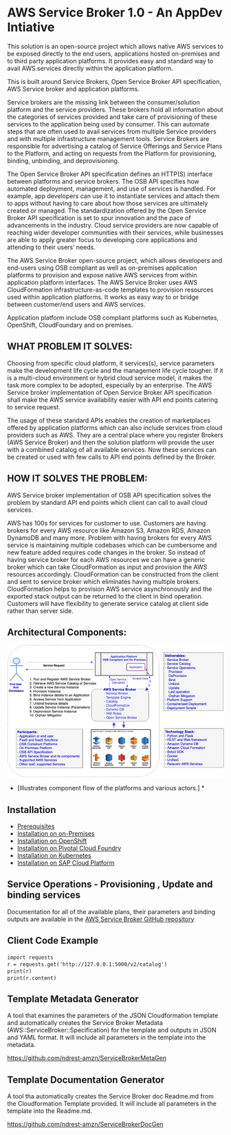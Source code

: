 
# AWS Service Broker 1.0 - An AppDev Intiative

This solution is an open-source project which allows native AWS services to be exposed directly to the end users, applications hosted on-premises and to third party application platforms. It provides easy and standard way to avail AWS services directly within the application platform. 

This is built around Service Brokers, Open Service Broker API specification, AWS Service broker and application platforms.

Service brokers are the missing link between the consumer/solution platform and the service providers. These brokers hold all information about the categories of services provided and take care of provisioning of these services to the application being used by consumer. This can automate steps that are often used to avail services from multiple Service providers and with multiple infrastructure management tools. Service Brokers are responsible for advertising a catalog of Service Offerings and Service Plans to the Platform, and acting on requests from the Platform for provisioning, binding, unbinding, and deprovisioning.

The Open Service Broker API specification defines an HTTP(S) interface between platforms and service brokers. The OSB API specifies how automated deployment, management, and use of services is handled. For example, app developers can use it to instantiate services and attach them to apps without having to care about how those services are ultimately created or managed. The standardization offered by the Open Service Broker API specification is set to spur innovation and the pace of advancements in the industry. Cloud service providers are now capable of reaching wider developer communities with their services, while businesses are able to apply greater focus to developing core applications and attending to their users’ needs.

The AWS Service Broker open-source project, which allows developers and end-users using OSB compliant as well as on-premises application platforms to provision and expose native AWS services from within application platform interfaces. The AWS Service Broker uses AWS CloudFormation infrastructure-as-code templates to provision resources used within application platforms. It works as easy way to or bridge between customer/end users and AWS services.

Application platform include OSB compliant platforms such as Kubernetes, OpenShift, CloudFoundary and on premises.

## WHAT PROBLEM IT SOLVES:

Choosing from specific cloud platform, it services(s), service parameters make the development life cycle and the management life cycle tougher. If it is a multi-cloud environment or hybrid cloud service model, it makes the task more complex to be adopted, especially by an enterprise. The AWS Service broker implementation of Open Service Broker API specification shall make the AWS service availability easier with API end points catering to service request.

The usage of these standard APIs enables the creation of marketplaces offered by application platforms which can also include services from cloud providers such as AWS. They are a central place where you register Brokers (AWS Service Broker) and then the solution platform will provide the user with a combined catalog of all available services. Now these services can be created or used with few calls to API end points defined by the Broker.

## HOW IT SOLVES THE PROBLEM:

AWS Service broker implementation of OSB API specification solves the problem by standard API end points which client can call to avail cloud services.

AWS has 100s for services for customer to use. Customers are having brokers for every AWS resource like Amazon S3, Amazon RDS, Amazon DynamoDB and many more. Problem with having brokers for every AWS service is maintaining multiple codebases which can be cumbersome and new feature added requires code changes in the broker. So instead of having service broker for each AWS resources we can have a generic broker which can take CloudFormation as input and provision the AWS resources accordingly. CloudFormation can be constructed from the client and sent to service broker which eliminates having multiple brokers. CloudFormation helps to provision AWS service asynchronously and the exported stack output can be returned to the client in bind operation.  Customers will have flexibility to generate service catalog at client side rather than server side.

## Architectural Components:
![Components](docs/images/components.png)



*   [Illustrates component flow of the platforms and various actors.]   *

## Installation

* [Prerequisites](/docs/install_prereqs.md)
* [Installation on on-Premises](/docs/getting-started-onpremised.md)
* [Installation on OpenShift](/docs/getting-started-openshift.md)
* [Installation on Pivotal Cloud Foundry](/docs/getting-started-pcf.md)
* [Installation on Kubernetes](/docs/getting-started-k8s.md)
* [Installation on SAP Cloud Platform](/docs/getting-started-scp.md)

## Service Operations - Provisioning , Update and binding services

Documentation for all of the available plans, their parameters and binding outputs are available in the
[AWS Service Broker GitHub repository](https://gitlab.aws.dev/osbapi/aws-open-service-broker-1.0/-/tree/main/template-engine/src/config/templates)

## Client Code Example

```
import requests
r = requests.get('http://127.0.0.1:5000/v2/catalog')
print(r)
print(r.content)
```

## Template Metadata Generator

A tool that examines the parameters of the JSON Cloudformation template and automatically creates the Service Broker Metadata (AWS::ServiceBroker::Specification) for the template and outputs in JSON and YAML format. It will include all parameters in the template into the metadata.

https://github.com/ndrest-amzn/ServiceBrokerMetaGen

## Template Documentation Generator

A tool tha automatically creates the Service Broker doc Readme.md from the Cloudformation Template provided. It will include all parameters in the template into the Readme.md.

https://github.com/ndrest-amzn/ServiceBrokerDocGen
